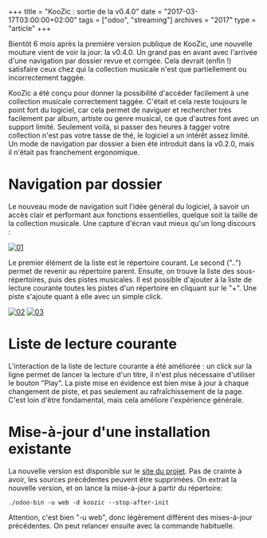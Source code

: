 +++
title = "KooZic : sortie de la v0.4.0"
date = "2017-03-17T03:00:00+02:00"
tags = ["odoo", "streaming"]
archives = "2017"
type = "article"
+++

Bientôt 6 mois après la première version publique de KooZic, une nouvelle mouture vient de voir la
jour: la v0.4.0. Un grand pas en avant avec l'arrivée d'une navigation par dossier revue et
corrigée. Cela devrait (enfin !) satisfaire ceux chez qui la collection musicale n'est que
partiellement ou incorrectement taggée.

KooZic a été conçu pour donner la possibilité d'accéder facilement à une collection musicale
correctement taggée. C'était et cela reste toujours le point fort du logiciel, car cela permet de
naviguer et rechercher très facilement par album, artiste ou genre musical, ce que d'autres font
avec un support limité. Seulement voilà, si passer des heures à tagger votre collection n'est pas
votre tasse de thé, le logiciel a un intérêt assez limité. Un mode de navigation par dossier a bien
été introduit dans la v0.2.0, mais il n'était pas franchement ergonomique.

# Navigation par dossier

Le nouveau mode de navigation suit l'idée général du logiciel, à savoir un accès clair et performant
aux fonctions essentielles, quelque soit la taille de la collection musicale. Une capture d'écran
vaut mieux qu'un long discours :

[![01](/img/post/release-of-v0-4-0/01-thumb.png#center)](/img/post/release-of-v0-4-0/01.png)

Le premier élément de la liste est le répertoire courant. Le second ("..") permet de revenir au
répertoire parent. Ensuite, on trouve la liste des sous-répertoires, puis des pistes musicales. Il
est possible d'ajouter à la liste de lecture courante toutes les pistes d'un répertoire en cliquant
sur le "+". Une piste s'ajoute quant à elle avec un simple click.

[![02](/img/post/release-of-v0-4-0/02-thumb.png#center)](/img/post/release-of-v0-4-0/02.png)
[![03](/img/post/release-of-v0-4-0/03-thumb.png#center)](/img/post/release-of-v0-4-0/03.png)

# Liste de lecture courante

L’interaction de la liste de lecture courante a été améliorée : un click sur la ligne permet de
lancer la lecture d'un titre, il n'est plus nécessaire d'utiliser le bouton "Play". La piste mise en
évidence est bien mise à jour à chaque changement de piste, et pas seulement au rafraîchissement de
la page. C'est loin d'être fondamental, mais cela améliore l'expérience générale.

# Mise-à-jour d'une installation existante

La nouvelle version est disponible sur le [site du projet](https://koozic.net). Pas de crainte à
avoir, les sources précédentes peuvent être supprimées. On extrait la nouvelle version, et on lance
la mise-à-jour à partir du répertoire:

```
./odoo-bin -u web -d koozic --stop-after-init
```

Attention, c'est bien "-u web", donc légèrement différent des mises-à-jour précédentes. On peut
relancer ensuite avec la commande habituelle.
